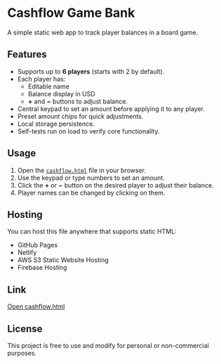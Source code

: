 # Cashflow Game Bank

A simple static web app to track player balances in a board game.

## Features
- Supports up to **6 players** (starts with 2 by default).
- Each player has:
  - Editable name
  - Balance display in USD
  - **+** and **−** buttons to adjust balance.
- Central keypad to set an amount before applying it to any player.
- Preset amount chips for quick adjustments.
- Local storage persistence.
- Self-tests run on load to verify core functionality.

## Usage
1. Open the [`cashflow.html`](./cashflow.html) file in your browser.
2. Use the keypad or type numbers to set an amount.
3. Click the **+** or **−** button on the desired player to adjust their balance.
4. Player names can be changed by clicking on them.

## Hosting
You can host this file anywhere that supports static HTML:
- GitHub Pages
- Netlify
- AWS S3 Static Website Hosting
- Firebase Hosting

## Link
[Open cashflow.html](./cashflow.html)

## License
This project is free to use and modify for personal or non-commercial purposes.
